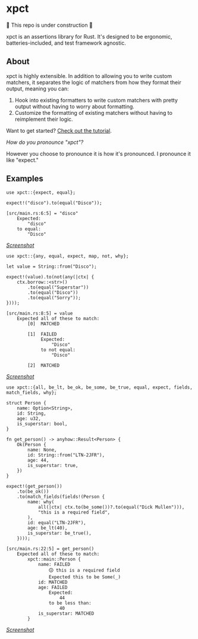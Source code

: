 # xpct

🚧 This repo is under construction 🚧

xpct is an assertions library for Rust. It's designed to be ergonomic,
batteries-included, and test framework agnostic.

## About

xpct is highly extensible. In addition to allowing you to write custom matchers,
it separates the logic of matchers from how they format their output, meaning
you can:

1. Hook into existing formatters to write custom matchers with pretty output
   without having to worry about formatting.
2. Customize the formatting of existing matchers without having to reimplement
   their logic.

Want to get started? [Check out the
tutorial](https://docs.rs/xpct/latest/xpct/docs/tutorial/index.html).

*How do you pronounce "xpct"?*

However you choose to pronounce it is how it's pronounced. I pronounce it like
"expect."

## Examples

```rust,should_panic
use xpct::{expect, equal};

expect!("disco").to(equal("Disco"));
```

```text
[src/main.rs:6:5] = "disco"
    Expected:
        "disco"
    to equal:
        "Disco"
```

[*Screenshot*](./examples/example_1.png)

```rust,should_panic
use xpct::{any, equal, expect, map, not, why};

let value = String::from("Disco");

expect!(value).to(not(any(|ctx| {
    ctx.borrow::<str>()
        .to(equal("Superstar"))
        .to(equal("Disco"))
        .to(equal("Sorry"));
})));
```

```text
[src/main.rs:8:5] = value
    Expected all of these to match:
        [0]  MATCHED
        
        [1]  FAILED
             Expected:
                 "Disco"
             to not equal:
                 "Disco"

        [2]  MATCHED
```

[*Screenshot*](./examples/example_2.png)

```rust,should_panic
use xpct::{all, be_lt, be_ok, be_some, be_true, equal, expect, fields, match_fields, why};

struct Person {
    name: Option<String>,
    id: String,
    age: u32,
    is_superstar: bool,
}

fn get_person() -> anyhow::Result<Person> {
    Ok(Person {
        name: None,
        id: String::from("LTN-2JFR"),
        age: 44,
        is_superstar: true,
    })
}

expect!(get_person())
    .to(be_ok())
    .to(match_fields(fields!(Person {
        name: why(
            all(|ctx| ctx.to(be_some())?.to(equal("Dick Mullen"))),
            "this is a required field",
        ),
        id: equal("LTN-2JFR"),
        age: be_lt(40),
        is_superstar: be_true(),
    })));
```

```text
[src/main.rs:22:5] = get_person()
    Expected all of these to match:
        xpct::main::Person {
            name: FAILED
                🛈 this is a required field
                Expected this to be Some(_)
            id: MATCHED
            age: FAILED
                Expected:
                    44
                to be less than:
                    40
            is_superstar: MATCHED
        }
```

[*Screenshot*](./examples/example_3.png)
